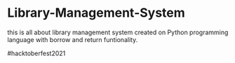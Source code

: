 # Library-Management-System
this is all about library management system created on Python programming language with borrow and return funtionality.


#hacktoberfest2021
